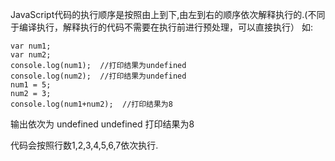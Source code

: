 JavaScript代码的执行顺序是按照由上到下,由左到右的顺序依次解释执行的.(不同于编译执行，解释执行的代码不需要在执行前进行预处理，可以直接执行）
如:

    var num1;
    var num2;
    console.log(num1);  //打印结果为undefined
    console.log(num2);  //打印结果为undefined
    num1 = 5;
    num2 = 3;
    console.log(num1+num2);  //打印结果为8

输出依次为 undefined  undefined  打印结果为8

代码会按照行数1,2,3,4,5,6,7依次执行.

